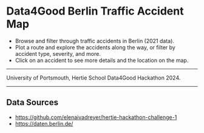 # Data4Good Berlin Traffic Accident Map

- Browse and filter through traffic accidents in Berlin (2021 data).
- Plot a route and explore the accidents along the way, or filter by accident type, severity, and more.
- Click on an accident to see more details and the location on the map.

---

University of Portsmouth, Hertie School Data4Good Hackathon 2024.

---

## Data Sources
- https://github.com/elenaivadreyer/hertie-hackathon-challenge-1
- https://daten.berlin.de/